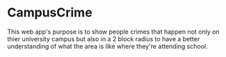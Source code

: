 # CampusCrime
This web app's purpose is to show people crimes that happen not only on thier university campus but also in a 2 block radius to have a better understanding of what the area is like where they're attending school.
